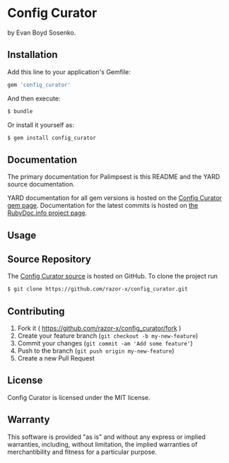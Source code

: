 # Config Curator

by Evan Boyd Sosenko.

## Installation

Add this line to your application's Gemfile:

````ruby
gem 'config_curator'
````

And then execute:

````bash
$ bundle
````

Or install it yourself as:

````bash
$ gem install config_curator
````
## Documentation

The primary documentation for Palimpsest is this README and the YARD source documentation.

YARD documentation for all gem versions is hosted on the
[Config Curator gem page](https://rubygems.org/gems/config_curator).
Documentation for the latest commits is hosted on
[the RubyDoc.info project page](http://rubydoc.info/github/razor-x/config_curator/frames).

## Usage

## Source Repository

The [Config Curator source](https://github.com/razor-x/config_curator)
is hosted on GitHub.
To clone the project run

````bash
$ git clone https://github.com/razor-x/config_curator.git
````

## Contributing

1. Fork it ( https://github.com/razor-x/config_curator/fork )
2. Create your feature branch (`git checkout -b my-new-feature`)
3. Commit your changes (`git commit -am 'Add some feature'`)
4. Push to the branch (`git push origin my-new-feature`)
5. Create a new Pull Request

## License

Config Curator is licensed under the MIT license.

## Warranty

This software is provided "as is" and without any express or
implied warranties, including, without limitation, the implied
warranties of merchantibility and fitness for a particular
purpose.
